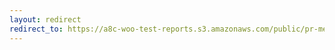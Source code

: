 ```yaml
---
layout: redirect
redirect_to: https://a8c-woo-test-reports.s3.amazonaws.com/public/pr-merge/43571/api/index.html
---
```

